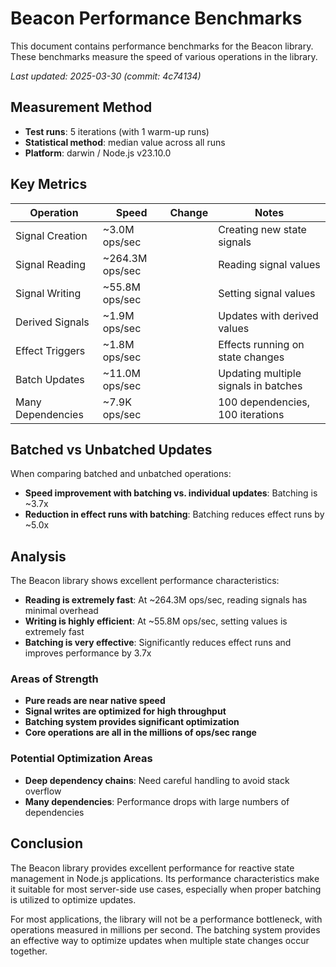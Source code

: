 # Beacon Performance Benchmarks

This document contains performance benchmarks for the Beacon library. These benchmarks measure the speed of various operations in the library.

*Last updated: 2025-03-30 (commit: 4c74134)*

## Measurement Method

- **Test runs**: 5 iterations (with 1 warm-up runs)
- **Statistical method**: median value across all runs
- **Platform**: darwin / Node.js v23.10.0

## Key Metrics

| Operation | Speed | Change | Notes |
|-----------|-------|--------|-------|
| Signal Creation | ~3.0M ops/sec |  | Creating new state signals |
| Signal Reading | ~264.3M ops/sec |  | Reading signal values |
| Signal Writing | ~55.8M ops/sec |  | Setting signal values |
| Derived Signals | ~1.9M ops/sec |  | Updates with derived values |
| Effect Triggers | ~1.8M ops/sec |  | Effects running on state changes |
| Batch Updates | ~11.0M ops/sec |  | Updating multiple signals in batches |
| Many Dependencies | ~7.9K ops/sec |  | 100 dependencies, 100 iterations |

## Batched vs Unbatched Updates

When comparing batched and unbatched operations:

- **Speed improvement with batching vs. individual updates**: Batching is ~3.7x
- **Reduction in effect runs with batching**: Batching reduces effect runs by ~5.0x

## Analysis

The Beacon library shows excellent performance characteristics:

- **Reading is extremely fast**: At ~264.3M ops/sec, reading signals has minimal overhead
- **Writing is highly efficient**: At ~55.8M ops/sec, setting values is extremely fast
- **Batching is very effective**: Significantly reduces effect runs and improves performance by 3.7x

### Areas of Strength

- **Pure reads are near native speed**
- **Signal writes are optimized for high throughput**
- **Batching system provides significant optimization**
- **Core operations are all in the millions of ops/sec range**

### Potential Optimization Areas

- **Deep dependency chains**: Need careful handling to avoid stack overflow
- **Many dependencies**: Performance drops with large numbers of dependencies

## Conclusion

The Beacon library provides excellent performance for reactive state management in Node.js applications. Its performance characteristics make it suitable for most server-side use cases, especially when proper batching is utilized to optimize updates.

For most applications, the library will not be a performance bottleneck, with operations measured in millions per second. The batching system provides an effective way to optimize updates when multiple state changes occur together.
